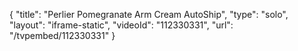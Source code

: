 {
    "title": "Perlier Pomegranate Arm Cream AutoShip",
    "type": "solo",
    "layout": "iframe-static",
    "videoId": "112330331",
    "url": "\/tvpembed\/112330331"
}
